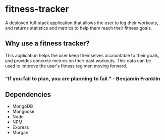 # fitness-tracker

A deployed full-stack application that allows the user to log their workouts, and returns statistics and metrics to help them reach their fitness goals.

## Why use a fitness tracker?

This application helps the user keep themselves accountable to their goals, and provides concrete metrics on their past workouts. This data can be used to improve the user's fitness regimen moving forward.

### "If you fail to plan, you are planning to fail." - Benjamin Franklin

## Dependencies

- MongoDB
- Mongoose
- Node
- NPM
- Express
- Morgan